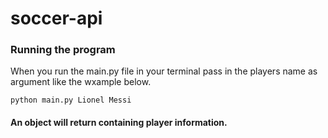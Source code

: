 # soccer-api

### Running the program
When you run the main.py file in your terminal pass in the players name as argument like the wxample below.

```
python main.py Lionel Messi
```

#### An object will return containing player information.